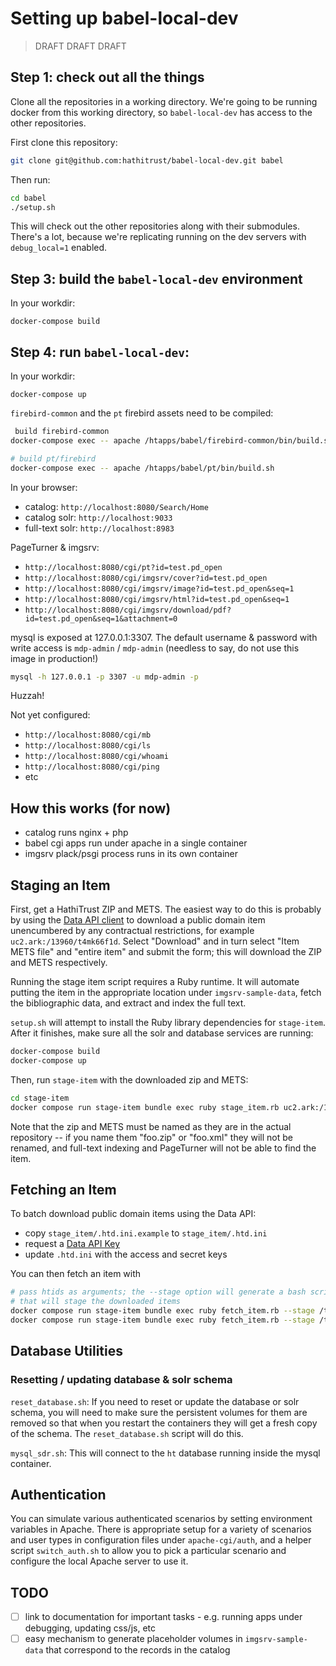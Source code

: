 # Setting up babel-local-dev

> DRAFT DRAFT DRAFT

## Step 1: check out all the things

Clone all the repositories in a working directory.
We're going to be running docker from this working directory,
so `babel-local-dev` has access to the other repositories.

First clone this repository:
```bash
git clone git@github.com:hathitrust/babel-local-dev.git babel
```

Then run:

```bash
cd babel
./setup.sh
```

This will check out the other repositories along with their submodules.
There's a lot, because we're replicating running on the dev servers with
`debug_local=1` enabled.

## Step 3: build the `babel-local-dev` environment

In your workdir:

```
docker-compose build
```

## Step 4: run `babel-local-dev`:

In your workdir:

```
docker-compose up
```

`firebird-common` and the `pt` firebird assets need to be compiled:

```bash
 build firebird-common
docker-compose exec -- apache /htapps/babel/firebird-common/bin/build.sh

# build pt/firebird
docker-compose exec -- apache /htapps/babel/pt/bin/build.sh
```

In your browser:

* catalog: `http://localhost:8080/Search/Home`
* catalog solr: `http://localhost:9033`
* full-text solr: `http://localhost:8983`

PageTurner & imgsrv:

* `http://localhost:8080/cgi/pt?id=test.pd_open`
* `http://localhost:8080/cgi/imgsrv/cover?id=test.pd_open`
* `http://localhost:8080/cgi/imgsrv/image?id=test.pd_open&seq=1`
* `http://localhost:8080/cgi/imgsrv/html?id=test.pd_open&seq=1`
* `http://localhost:8080/cgi/imgsrv/download/pdf?id=test.pd_open&seq=1&attachment=0`

mysql is exposed at 127.0.0.1:3307. The default username & password with write
access is `mdp-admin` / `mdp-admin` (needless to say, do not use this image in
production!)

```bash
mysql -h 127.0.0.1 -p 3307 -u mdp-admin -p
```
Huzzah!

Not yet configured:
* `http://localhost:8080/cgi/mb`
* `http://localhost:8080/cgi/ls`
* `http://localhost:8080/cgi/whoami`
* `http://localhost:8080/cgi/ping`
* etc

## How this works (for now)

* catalog runs nginx + php
* babel cgi apps run under apache in a single container
* imgsrv plack/psgi process runs in its own container

## Staging an Item

First, get a HathiTrust ZIP and METS. The easiest way to do this is probably by
using the [Data API client](https://babel.hathitrust.org/cgi/htdc) to download
a public domain item unencumbered by any contractual restrictions, for example
`uc2.ark:/13960/t4mk66f1d`. Select "Download" and in turn select "Item METS
file" and "entire item" and submit the form; this will download the ZIP and
METS respectively.

Running the stage item script requires a Ruby runtime. It will automate putting
the item in the appropriate location under `imgsrv-sample-data`, fetch the
bibliographic data, and extract and index the full text.

`setup.sh` will attempt to install the Ruby library dependencies for `stage-item`.
After it finishes, make sure all the solr and database services are running:

```bash
docker-compose build
docker-compose up
```

Then, run `stage-item` with the downloaded zip and METS:

```bash
cd stage-item
docker compose run stage-item bundle exec ruby stage_item.rb uc2.ark:/13960/t4mk66f1d ark+=13960=t4mk66f1d.zip ark+=13960=t4mk66f1d.mets.xml
```

Note that the zip and METS must be named as they are in the actual
repository -- if you name them "foo.zip" or "foo.xml" they will not be renamed,
and full-text indexing and PageTurner will not be able to find the item.

## Fetching an Item

To batch download public domain items using the Data API:

* copy `stage_item/.htd.ini.example` to `stage_item/.htd.ini`
* request a [Data API Key](https://babel.hathitrust.org/cgi/kgs)
* update `.htd.ini` with the access and secret keys

You can then fetch an item with

```bash
# pass htids as arguments; the --stage option will generate a bash script 
# that will stage the downloaded items
docker compose run stage-item bundle exec ruby fetch_item.rb --stage /tmp/run.sh loc.ark:/13960/t05x2fk69 loc.ark:/13960/t05x2js29
docker compose run stage-item bundle exec ruby fetch_item.rb --stage /tmp/run.sh --input /tmp/htid-list.txt
```

## Database Utilities 

### Resetting / updating database & solr schema

`reset_database.sh`: If you need to reset or update the database or solr
schema, you will need to make sure the persistent volumes for them are removed
so that when you restart the containers they will get a fresh copy of the
schema. The `reset_database.sh` script will do this.


`mysql_sdr.sh`: This will connect to the `ht` database running inside the mysql
container.

## Authentication

You can simulate various authenticated scenarios by setting environment
variables in Apache. There is appropriate setup for a variety of scenarios and
user types in configuration files under `apache-cgi/auth`, and a helper script
`switch_auth.sh` to allow you to pick a particular scenario and configure the
local Apache server to use it.

## TODO

- [ ] link to documentation for important tasks - e.g. running apps under debugging, updating css/js, etc
- [ ] easy mechanism to generate placeholder volumes in `imgsrv-sample-data` that correspond to the records in the catalog
